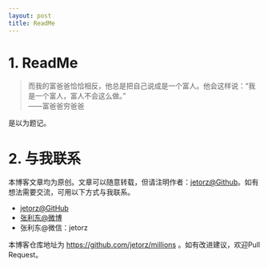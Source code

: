 ```yaml
---
layout: post
title: ReadMe
---
```


# 1. ReadMe

> 而我的富爸爸恰恰相反，他总是把自己说成是一个富人。他会这样说：“我是一个富人，富人不会这么做。”  
> ——富爸爸穷爸爸

是以为题记。

# 2. 与我联系

本博客文章均为原创。文章可以随意转载，但请注明作者：[jetorz@Github](https://github.com/jetorz)。如有想法需要交流，可用以下方式与我联系。

- [jetorz@GitHub](https://github.com/jetorz)
- [张利东@微博](https://weibo.com/zhanglidong)
- 张利东@微信：jetorz

本博客仓库地址为 https://github.com/jetorz/millions 。如有改进建议，欢迎Pull Request。
